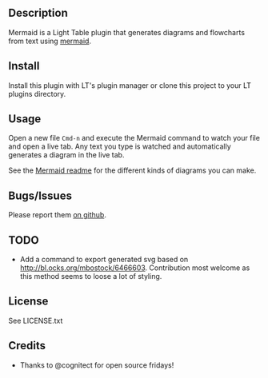 ## Description

Mermaid is a Light Table plugin that generates diagrams and flowcharts from text using [mermaid](https://github.com/knsv/mermaid).

## Install

Install this plugin with LT's plugin manager or clone this project to your LT
plugins directory.

## Usage

Open a new file `Cmd-n` and execute the Mermaid command to watch your file and open a live tab. Any text you type
is watched and automatically generates a diagram in the live tab.

See the [Mermaid readme](https://github.com/knsv/mermaid#readme) for the different kinds of diagrams you can make.

## Bugs/Issues

Please report them [on github](http://github.com/cldwalker/Mermaid/issues).

## TODO
* Add a command to export generated svg based on http://bl.ocks.org/mbostock/6466603. Contribution
  most welcome as this method seems to loose a lot of styling.

## License
See LICENSE.txt

## Credits
* Thanks to @cognitect for open source fridays!
